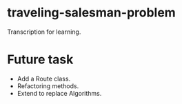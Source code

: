 # traveling-salesman-problem

Transcription for learning.

# Future task
+ Add a Route class.
+ Refactoring methods.
+ Extend to replace Algorithms.
